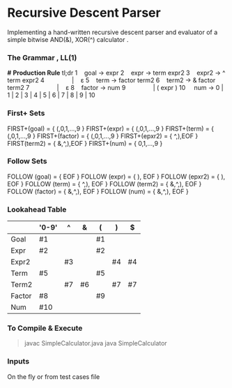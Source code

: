 # Recursive Descent Parser

Implementing a hand-written recursive descent parser and evaluator of a simple bitwise AND(&), XOR(^) calculator .

### The Grammar , LL(1)
**\#**  **Production Rule** tl;dr
1       &nbsp;&nbsp;&nbsp;goal -> expr
2       &nbsp;&nbsp;&nbsp;expr -> term expr2
3       &nbsp;&nbsp;&nbsp;expr2 -> ^ term expr2
4       &nbsp;&nbsp;&nbsp;&nbsp;&nbsp;&nbsp;&nbsp;&nbsp;&nbsp;&nbsp;&nbsp;&nbsp;&nbsp;&nbsp;&nbsp;| &nbsp;&nbsp;&nbsp;ε
5       &nbsp;&nbsp;&nbsp;term -> factor term2
6       &nbsp;&nbsp;&nbsp;term2 -> & factor term2
7       &nbsp;&nbsp;&nbsp;&nbsp;&nbsp;&nbsp;&nbsp;&nbsp;&nbsp;&nbsp;&nbsp;&nbsp;&nbsp;&nbsp;&nbsp;| &nbsp;&nbsp;&nbsp;ε
8       &nbsp;&nbsp;&nbsp;factor -> num
9       &nbsp;&nbsp;&nbsp;&nbsp;&nbsp;&nbsp;&nbsp;&nbsp;&nbsp;&nbsp;&nbsp;&nbsp;&nbsp;&nbsp;&nbsp;| ( expr )
10 &nbsp;&nbsp;&nbsp; num -> 0 | 1 | 2 | 3 | 4 | 5 | 6 | 7 | 8 | 9 | 10 


### First+ Sets
FIRST+(goal) = { (,0,1,...,9 }
FIRST+(expr) = { (,0,1,...,9 }
FIRST+(term) = { (,0,1,...,9 }
FIRST+(factor) = { (,0,1,...,9 }
FIRST+(epxr2) = { ^,),EOF }
FIRST(term2) = { &,^,),EOF }
FIRST+(num) = { 0,1,...,9 }

### Follow Sets
FOLLOW (goal) = { EOF }
FOLLOW (expr) = { ), EOF }
FOLLOW (epxr2) = { ), EOF }
FOLLOW (term) = { ^,), EOF }
FOLLOW (term2) = { &,^,), EOF }
FOLLOW (factor) = { &,^,), EOF }
FOLLOW (num) = {  &,^,), EOF }

### Lookahead Table
|        | '0-9' | ^  | &  | (  | )  | $   |
|--------|-------|----|----|----|----|-----|
| Goal   | #1    |    |    | #1 |    |     |
| Expr   | #2    |    |    | #2 |    |     |
| Expr2  |       | #3 |    |    | #4 | #4  |
| Term   | #5    |    |    | #5 |    |     |
| Term2  |       | #7 | #6 |    | #7 | #7  |
| Factor | #8    |    |    | #9 |    |     |
| Num    | #10   |    |    |    |    |     |

### To Compile & Execute
>javac SimpleCalculator.java
>java SimpleCalculator

### Inputs
On the fly or from test cases file
